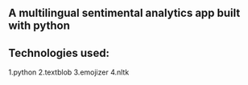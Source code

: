 ## A multilingual sentimental analytics app built with python

## Technologies used:
1.python
2.textblob
3.emojizer
4.nltk
